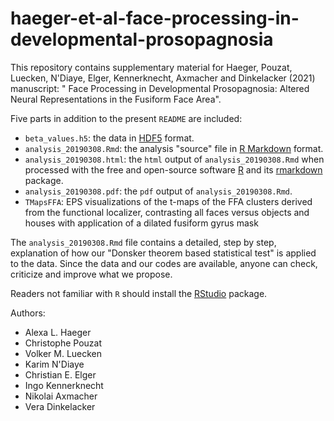 # haeger-et-al-face-processing-in-developmental-prosopagnosia

This repository contains supplementary material for Haeger, Pouzat, Luecken, N'Diaye, Elger, Kennerknecht, Axmacher and Dinkelacker (2021) manuscript: " Face Processing in Developmental Prosopagnosia: Altered Neural Representations in the Fusiform Face Area".

Five parts in addition to the present `README` are included:

- `beta_values.h5`: the data in [HDF5](https://en.wikipedia.org/wiki/Hierarchical_Data_Format) format.
- `analysis_20190308.Rmd`: the analysis "source" file in [R Markdown](https://rmarkdown.rstudio.com/) format.
- `analysis_20190308.html`: the `html` output of `analysis_20190308.Rmd` when processed with the free and open-source software [R](http://www.r-project.org/) and its [rmarkdown](https://cran.r-project.org/package=rmarkdown) package.
- `analysis_20190308.pdf`: the `pdf` output of `analysis_20190308.Rmd`.
- `TMapsFFA`: EPS visualizations of the t-maps of the FFA clusters derived from the functional localizer, contrasting all faces versus objects and houses with application of a dilated fusiform gyrus mask

The `analysis_20190308.Rmd` file contains a detailed, step by step, explanation of how our "Donsker theorem based statistical test" is applied to the data. Since the data and our codes are available, anyone can check, criticize and improve what we propose.

Readers not familiar with `R` should install the [RStudio](https://www.rstudio.com/) package. 

Authors:

- Alexa L. Haeger
- Christophe Pouzat
- Volker M. Luecken
- Karim N'Diaye
- Christian E. Elger
- Ingo Kennerknecht
- Nikolai Axmacher
- Vera Dinkelacker


